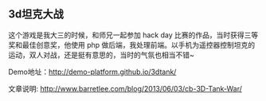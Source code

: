 ## 3d坦克大战

这个游戏是我大三的时候，和师兄一起参加 hack day 比赛的作品，当时获得三等奖和最佳创意奖，他使用 php 做后端，我处理前端。以手机为遥控器控制坦克的运动，双人对战，还是挺有意思的，当时的气氛也相当不错~

Demo地址：<http://demo-platform.github.io/3dtank/> 

文章说明: <http://www.barretlee.com/blog/2013/06/03/cb-3D-Tank-War/>